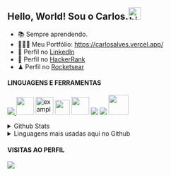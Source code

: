 ## Hello, World! Sou o Carlos.<img src="https://user-images.githubusercontent.com/1303154/88677602-1635ba80-d120-11ea-84d8-d263ba5fc3c0.gif" width="28px" alt="hi">
- 📚 Sempre aprendendo.
- 👨🏻‍💻 Meu Portfólio: https://carlosalves.vercel.app/ 
- 💛 Perfil no [LinkedIn](https://www.linkedin.com/in/josecarlos98)
- 🧩 Perfil no [HackerRank](https://www.hackerrank.com/carlosalves369m)
- ♟ Perfil no [Rocketsear](https://app.rocketseat.com.br/me/carlos-alves-03388)

#### LINGUAGENS E FERRAMENTAS
<p align="left">
   <a href="#">
    <img src="https://plugins.jetbrains.com/files/631/97630/icon/pluginIcon.svg">
  </a> 
  <img src="https://ludu-assets.s3.amazonaws.com/course-icons/26/urA5bRhIewsQ2LgxuCu2" width="40">
  </a>
    <img src="https://cdn0.iconfinder.com/data/icons/HTML5/256/HTML_Logo.png" alt="example badge" width="40">
  </a> 
 <img src="https://cdn1.iconfinder.com/data/icons/logotypes/32/badge-css-3-256.png" width="33">
  </a> 
 <img src="https://upload.wikimedia.org/wikipedia/commons/thumb/9/99/Unofficial_JavaScript_logo_2.svg/100px-Unofficial_JavaScript_logo_2.svg.png" width="40">
  </a> 
 <img src="https://plugins.jetbrains.com/files/6098/92434/icon/pluginIcon.svg">
  </a>
  <img src="https://github.com/node-red.png?size=40">
  </a>
</a>
  <img src="https://img.stackshare.io/service/3195/thumb_retina_9d19310763171b0d958d23a18b3d7e1c.png" width="45">
  </a>
</p>
<details>
   <summary> Github Stats </summary>
   <p align="center"><img src="https://github-readme-stats.vercel.app/api?username=eucarlos&count_private=true&show_icons=true&theme=gruvbox" alt="EuCarlos"/></p>
</details> 
<details>
   <summary> Linguagens mais usadas aqui no Github </summary>
   <p align="center"><img src="https://github-readme-stats.vercel.app/api/top-langs/?username=eucarlos&layout=compact" alt="https://github.com/anuraghazra/github-readme-stats"/> </p>
</details>

#### VISITAS AO PERFIL
<img src="https://visitor-badge.glitch.me/badge?page_id=eucarlos.eucarlos">
